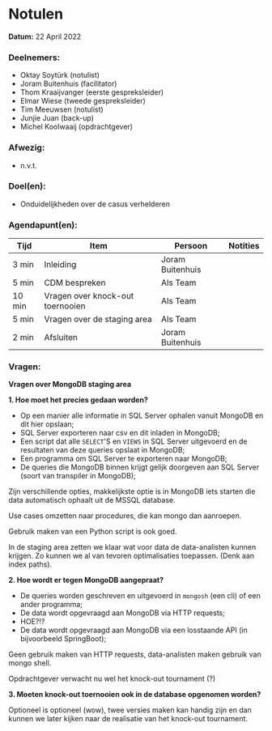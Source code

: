 # Notulen

**Datum:** 22 April 2022

### Deelnemers:

- Oktay Soytürk (notulist)
- Joram Buitenhuis (facilitator)
- Thom Kraaijvanger (eerste gespreksleider)
- Elmar Wiese (tweede gespreksleider)
- Tim Meeuwsen (notulist)
- Junjie Juan (back-up)
- Michel Koolwaaij (opdrachtgever)

### Afwezig:

- n.v.t.

### Doel(en):

- Onduidelijkheden over de casus verhelderen

### Agendapunt(en):

| Tijd   | Item                                 | Persoon           | Notities                        |
|--------|--------------------------------------|-------------------|---------------------------------|
| 3 min  | Inleiding                            | Joram Buitenhuis  |                                 |
| 5 min  | CDM bespreken                        | Als Team          |                                 |
| 10 min | Vragen over knock-out toernooien     | Als Team          |                                 |
| 5 min  | Vragen over de staging area          | Als Team          |                                 |
| 2 min  | Afsluiten                            | Joram Buitenhuis  |                                 |

### Vragen:

**Vragen over MongoDB staging area**

**1. Hoe moet het precies gedaan worden?**

- Op een manier alle informatie in SQL Server ophalen vanuit MongoDB en dit hier opslaan;
- SQL Server exporteren naar csv en dit inladen in MongoDB;
- Een script dat alle `SELECT`'S en `VIEWS` in SQL Server uitgevoerd en de resultaten van deze queries opslaat in MongoDB;
- Een programma om SQL Server te exporteren naar MongoDB;
- De queries die MongoDB binnen krijgt gelijk doorgeven aan SQL Server (soort van transpiler in MongoDB); 

Zijn verschillende opties, makkelijkste optie is in MongoDB iets starten die data automatisch ophaalt uit de MSSQL database.

Use cases omzetten naar procedures, die kan mongo dan aanroepen.

Gebruik maken van een Python script is ook goed.

In de staging area zetten we klaar wat voor data de data-analisten kunnen krijgen. Zo kunnen we al van tevoren optimalisaties toepassen. (Denk aan index paths).

**2. Hoe wordt er tegen MongoDB aangepraat?**

- De queries worden geschreven en uitgevoerd in `mongosh` (een cli) of een ander programma;
- De data wordt opgevraagd aan MongoDB via HTTP requests;
- HOE?!?
- De data wordt opgevraagd aan MongoDB via een losstaande API (in bijvoorbeeld SpringBoot);

Geen gebruik maken van HTTP requests, data-analisten maken gebruik van mongo shell. 

Opdrachtgever verwacht nu wel het knock-out tournament (?)

**3. Moeten knock-out toernooien ook in de database opgenomen worden?**

Optioneel is optioneel (wow), twee versies maken kan handig zijn en dan kunnen we later kijken naar de realisatie van het knock-out tournament.


